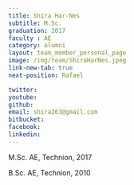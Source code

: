 ```yaml
---
title: Shira Har-Nes
subtitle: M.Sc. 
graduation: 2017
faculty : AE
category: alumni
layout: team_member_personal_page
image: /img/team/ShiraHarNes.jpeg
link-new-tab: true
next-position: Rafael

twitter: 
youtube: 
github: 
email: shira263@gmail.com
bitbucket: 
facebook: 
linkedin:
---
```


M.Sc. AE, Technion, 2017

B.Sc. AE, Technion, 2010

<!-- {% bibliography --query @*[year=2023] --group_by none %}
{% bibliography -q @*[c ~= {{ V. Indelman }}] %}
{% bibliography --sort authors %} -->
